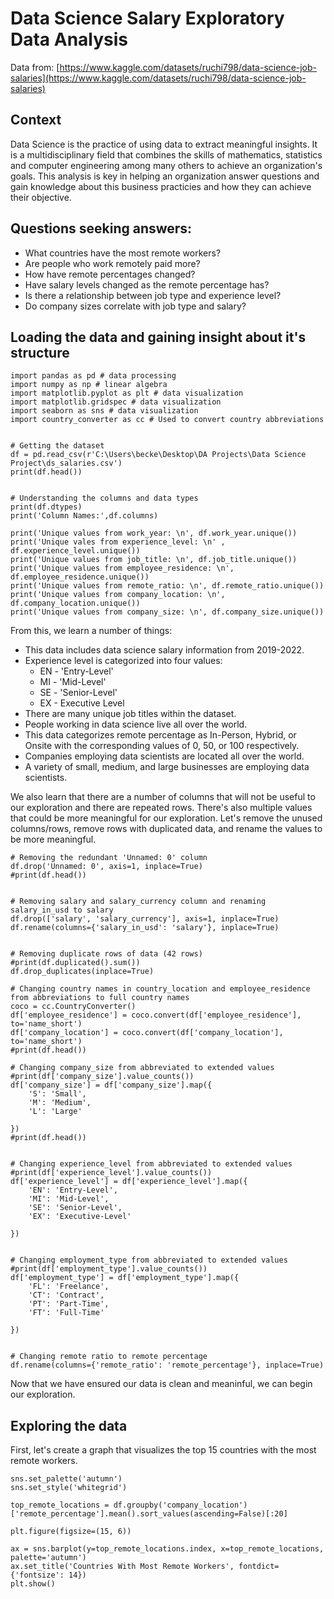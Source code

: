 # Data Science Salary Exploratory Data Analysis

Data from: [https://www.kaggle.com/datasets/ruchi798/data-science-job-salaries](https://www.kaggle.com/datasets/ruchi798/data-science-job-salaries)

## Context
Data Science is the practice of using data to extract meaningful insights. It is a multidisciplinary field that combines the skills of mathematics, statistics and computer engineering among many others to achieve an organization's goals. This analysis is key in helping an organization answer questions and gain knowledge about this business practicies and how they can achieve their objective.

## Questions seeking answers:
- What countries have the most remote workers?
- Are people who work remotely paid more?
- How have remote percentages changed?
- Have salary levels changed as the remote percentage has?
- Is there a relationship between job type and experience level?
- Do company sizes correlate with job type and salary?

## Loading the data and gaining insight about it's structure
```
import pandas as pd # data processing
import numpy as np # linear algebra
import matplotlib.pyplot as plt # data visualization
import matplotlib.gridspec # data visualization
import seaborn as sns # data visualization
import country_converter as cc # Used to convert country abbreviations


# Getting the dataset
df = pd.read_csv(r'C:\Users\becke\Desktop\DA Projects\Data Science Project\ds_salaries.csv')
print(df.head())


# Understanding the columns and data types
print(df.dtypes)
print('Column Names:',df.columns)

print('Unique values from work_year: \n', df.work_year.unique())
print('Unique vales from experience_level: \n' , df.experience_level.unique())
print('Unique values from job_title: \n', df.job_title.unique())
print('Unique values from employee_residence: \n', df.employee_residence.unique())
print('Unique values from remote_ratio: \n', df.remote_ratio.unique())
print('Unique values from company_location: \n', df.company_location.unique())
print('Unique values from company_size: \n', df.company_size.unique())
```

From this, we learn a number of things: 
- This data includes data science salary information from 2019-2022.
- Experience level is categorized into four values:
  - EN - 'Entry-Level'
  - MI - 'Mid-Level'
  - SE - 'Senior-Level'
  - EX - Executive Level
- There are many unique job titles within the dataset.
- People working in data science live all over the world.
- This data categorizes remote percentage as In-Person, Hybrid, or Onsite with the corresponding values of 0, 50, or 100 respectively.
- Companies employing data scientists are located all over the world.
- A variety of small, medium, and large businesses are employing data scientists.

We also learn that there are a number of columns that will not be useful to our exploration and there are repeated rows. There's also multiple values that could be more meaningful for our exploration. Let's remove the unused columns/rows, remove rows with duplicated data, and rename the values to be more meaningful.
```
# Removing the redundant 'Unnamed: 0' column
df.drop('Unnamed: 0', axis=1, inplace=True)
#print(df.head())


# Removing salary and salary_currency column and renaming salary_in_usd to salary
df.drop(['salary', 'salary_currency'], axis=1, inplace=True)
df.rename(columns={'salary_in_usd': 'salary'}, inplace=True)


# Removing duplicate rows of data (42 rows)
#print(df.duplicated().sum())
df.drop_duplicates(inplace=True)

# Changing country names in country_location and employee_residence from abbreviations to full country names
coco = cc.CountryConverter()
df['employee_residence'] = coco.convert(df['employee_residence'], to='name_short')
df['company_location'] = coco.convert(df['company_location'], to='name_short')
#print(df.head())

# Changing company_size from abbreviated to extended values
#print(df['company_size'].value_counts())
df['company_size'] = df['company_size'].map({
    'S': 'Small',
    'M': 'Medium',
    'L': 'Large'

})
#print(df.head())


# Changing experience_level from abbreviated to extended values
#print(df['experience_level'].value_counts())
df['experience_level'] = df['experience_level'].map({
    'EN': 'Entry-Level',
    'MI': 'Mid-Level',
    'SE': 'Senior-Level',
    'EX': 'Executive-Level'

})


# Changing employment_type from abbreviated to extended values
#print(df['employment_type'].value_counts())
df['employment_type'] = df['employment_type'].map({
    'FL': 'Freelance',
    'CT': 'Contract',
    'PT': 'Part-Time',
    'FT': 'Full-Time'

})


# Changing remote ratio to remote percentage
df.rename(columns={'remote_ratio': 'remote_percentage'}, inplace=True)
```

Now that we have ensured our data is clean and meaninful, we can begin our exploration.

## Exploring the data

First, let's create a graph that visualizes the top 15 countries with the most remote workers.
```
sns.set_palette('autumn')
sns.set_style('whitegrid')

top_remote_locations = df.groupby('company_location')['remote_percentage'].mean().sort_values(ascending=False)[:20]

plt.figure(figsize=(15, 6))

ax = sns.barplot(y=top_remote_locations.index, x=top_remote_locations, palette='autumn')
ax.set_title('Countries With Most Remote Workers', fontdict={'fontsize': 14})
plt.show()
```
